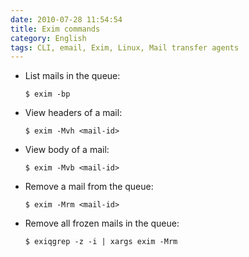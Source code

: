 ```yaml
---
date: 2010-07-28 11:54:54
title: Exim commands
category: English
tags: CLI, email, Exim, Linux, Mail transfer agents
---
```


- List mails in the queue:

  ```shell-session
  $ exim -bp
  ```

- View headers of a mail:

  ```shell-session
  $ exim -Mvh <mail-id>
  ```

- View body of a mail:

  ```shell-session
  $ exim -Mvb <mail-id>
  ```

- Remove a mail from the queue:

  ```shell-session
  $ exim -Mrm <mail-id>
  ```

- Remove all frozen mails in the queue:

  ```shell-session
  $ exiqgrep -z -i | xargs exim -Mrm
  ```
